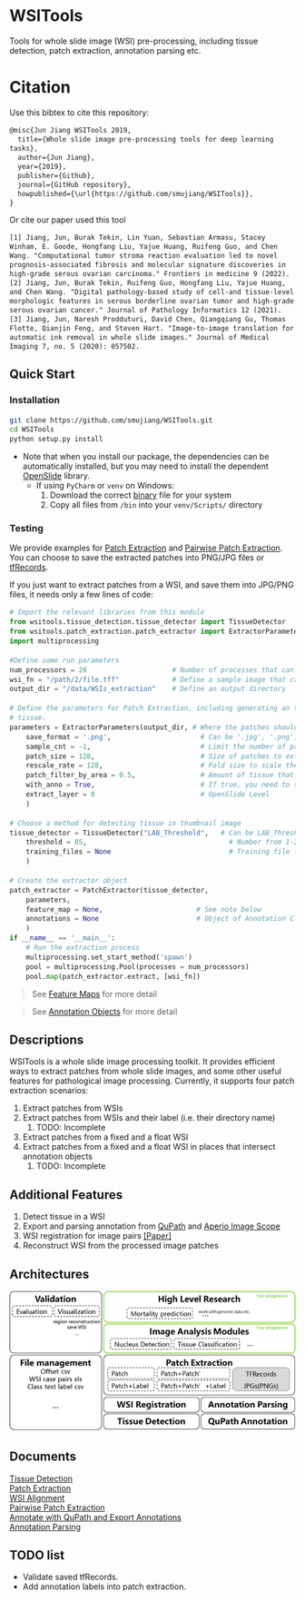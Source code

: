 # WSITools
Tools for whole slide image (WSI) pre-processing, including tissue detection, patch extraction, annotation parsing etc.
# Citation
Use this bibtex to cite this repository:
```
@misc{Jun Jiang WSITools 2019,
  title={Whole slide image pre-processing tools for deep learning tasks},
  author={Jun Jiang},
  year={2019},
  publisher={Github},
  journal={GitHub repository},
  howpublished={\url{https://github.com/smujiang/WSITools}},
}
```
Or cite our paper used this tool
```
[1] Jiang, Jun, Burak Tekin, Lin Yuan, Sebastian Armasu, Stacey Winham, E. Goode, Hongfang Liu, Yajue Huang, Ruifeng Guo, and Chen Wang. "Computational tumor stroma reaction evaluation led to novel prognosis-associated fibrosis and molecular signature discoveries in high-grade serous ovarian carcinoma." Frontiers in medicine 9 (2022).
[2] Jiang, Jun, Burak Tekin, Ruifeng Guo, Hongfang Liu, Yajue Huang, and Chen Wang. "Digital pathology-based study of cell-and tissue-level morphologic features in serous borderline ovarian tumor and high-grade serous ovarian cancer." Journal of Pathology Informatics 12 (2021).
[3] Jiang, Jun, Naresh Prodduturi, David Chen, Qiangqiang Gu, Thomas Flotte, Qianjin Feng, and Steven Hart. "Image-to-image translation for automatic ink removal in whole slide images." Journal of Medical Imaging 7, no. 5 (2020): 057502.
```
## Quick Start
### Installation
```bash
git clone https://github.com/smujiang/WSITools.git
cd WSITools
python setup.py install
```
* Note that when you install our package, the dependencies can be automatically installed, but you may need to install 
the dependent [OpenSlide](https://openslide.org/) library.
  * If using `PyCharm` or `venv` on Windows:
    1. Download the correct [binary](https://openslide.org/download/#windows-binaries) file for your system
    2. Copy all files from `/bin` into your `venv/Scripts/` directory

### Testing
We provide examples for [Patch Extraction](docs/patch_extraction/patch_extraction.md) and 
[Pairwise Patch Extraction](docs/patch_extraction/pairwise_patch_extraction.md). You can choose to save the extracted 
patches into PNG/JPG files or [tfRecords](https://www.tensorflow.org/tutorials/load_data/tfrecord).

If you just want to extract patches from a WSI, and save them into JPG/PNG files, it needs only a few lines of code:
```python
# Import the relevant libraries from this module
from wsitools.tissue_detection.tissue_detector import TissueDetector
from wsitools.patch_extraction.patch_extractor import ExtractorParameters, PatchExtractor
import multiprocessing

#Define some run parameters
num_processors = 20                     # Number of processes that can be running at once
wsi_fn = "/path/2/file.tff"             # Define a sample image that can be read by OpenSlide
output_dir = "/data/WSIs_extraction"    # Define an output directory

# Define the parameters for Patch Extraction, including generating an thumbnail from which to traverse over to find 
# tissue.
parameters = ExtractorParameters(output_dir, # Where the patches should be extracted to
    save_format = '.png',                      # Can be '.jpg', '.png', or '.tfrecord'              
    sample_cnt = -1,                           # Limit the number of patches to extract (-1 == all patches)
    patch_size = 128,                          # Size of patches to extract (Height & Width)
    rescale_rate = 128,                        # Fold size to scale the thumbnail to (for faster processing)
    patch_filter_by_area = 0.5,                # Amount of tissue that should be present in a patch
    with_anno = True,                          # If true, you need to supply an additional XML file
    extract_layer = 0                          # OpenSlide Level
    )

# Choose a method for detecting tissue in thumbnail image
tissue_detector = TissueDetector("LAB_Threshold",   # Can be LAB_Threshold or GNB
    threshold = 85,                                   # Number from 1-255, anything less than this number means there is tissue
    training_files = None                             # Training file for GNB-based detection
    )

# Create the extractor object
patch_extractor = PatchExtractor(tissue_detector, 
    parameters, 
    feature_map = None,                       # See note below                     
    annotations = None                        # Object of Annotation Class (see other note below)
    )
if __name__ == '__main__':
    # Run the extraction process
    multiprocessing.set_start_method('spawn')
    pool = multiprocessing.Pool(processes = num_processors)
    pool.map(patch_extractor.extract, [wsi_fn])

```
> See [Feature Maps](docs/patch_extraction/feature_map.md) for more detail

> See [Annotation Objects](docs/patch_extraction/annotation.md) for more detail

## Descriptions
WSITools is a whole slide image processing toolkit. It provides efficient ways to extract patches from whole slide 
images, and some other useful features for pathological image processing.
Currently, it supports four patch extraction scenarios:
1. Extract patches from WSIs
2. Extract patches from WSIs and their label (i.e. their directory name)
    1. TODO: Incomplete
3. Extract patches from a fixed and a float WSI
4. Extract patches from a fixed and a float WSI in places that intersect annotation objects
    1. TODO: Incomplete

## Additional Features
1. Detect tissue in a WSI
2. Export and parsing annotation from [QuPath](https://qupath.github.io/) and [Aperio Image Scope](https://www.leicabiosystems.com/digital-pathology/manage/aperio-imagescope/) 
3. WSI registration for image pairs [[Paper]](https://journals.plos.org/plosone/article?id=10.1371/journal.pone.0220074)
4. Reconstruct WSI from the processed image patches

## Architectures
![Architecture](docs/imgs/arch.png)
## Documents
[Tissue Detection](docs/tissue_detection/tissue_detector.md)   
[Patch Extraction](docs/patch_extraction/patch_extraction.md)   
[WSI Alignment](docs/wsi_registration/wsi_registration.md)          
[Pairwise Patch Extraction](docs/patch_extraction/pairwise_patch_extraction.md)   
[Annotate with QuPath and Export Annotations](docs/wsi_annotation/QuPath_scripts/readme.md)  
[Annotation Parsing](docs/wsi_annotation/annotation_parsing.md)
## TODO list
* Validate saved tfRecords.
* Add annotation labels into patch extraction.
